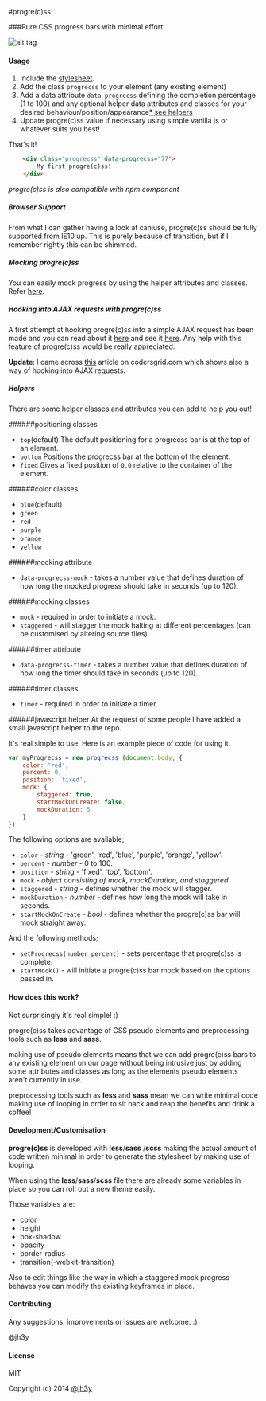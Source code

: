 #progre(c)ss


###Pure CSS progress bars with minimal effort

![alt tag](https://raw.github.com/jh3y/screenshots/master/progrecss/progrecss.gif)

#### Usage
1. Include the [stylesheet](https://raw2.github.com/jh3y/progre-c-ss/master/progrecss.css).
2. Add the class `progrecss` to your element (any existing element)
3. Add a data attribute `data-progrecss` defining the completion percentage (1 to 100) and any optional helper data attributes and classes for your desired behaviour/position/appearance[* see helpers](#helpers)
4. Update progre(c)ss value if necessary using simple vanilla js or whatever suits you best!

That's it!

```html
    <div class="progrecss" data-progrecss="77">
		My first progre(c)ss!
	</div>
```

_progre(c)ss is also compatible with npm component_

##### Browser Support

From what I can gather having a look at caniuse, progre(c)ss should be fully supported from IE10 up. This is purely because of transition, but if I remember rightly this can be shimmed.

##### Mocking progre(c)ss

You can easily mock progress by using the helper attributes and classes. Refer [here](#helpers).

##### Hooking into AJAX requests with progre(c)ss

A first attempt at hooking progre(c)ss into a simple AJAX request has been made and you can read about it [here](http://jh3y.github.io/thoughts/posts/2014/02/10/using-progrecss-with-jquery-ajax.html) and see it [here](http://jh3y.github.io/demos/using-progrecss-with-jquery-ajax/). Any help with this feature of progre(c)ss would be really appreciated.

__Update__: I came across [this](https://www.codersgrid.com/2014/02/11/progrecss-css-fancy-progress-bars-in-minimal-css/) article on codersgrid.com which shows also a way of hooking into AJAX requests.

##### Helpers

There are some helper classes and attributes you can add to help you out!

######positioning classes
* `top`(default)
	The default positioning for a progrecss bar is at the top of an element.
* `bottom`
	Positions the progrecss bar at the bottom of the element.
* `fixed`
	Gives a fixed position of `0,0` relative to the container of the element.

######color classes
* `blue`(default)
* `green`
* `red`
* `purple`
* `orange`
* `yellow`

######mocking attribute
* `data-progrecss-mock` - takes a number value that defines duration of how long the mocked progress should take in seconds (up to 120).

######mocking classes
* `mock` - required in order to initiate a mock.
* `staggered` - will stagger the mock halting at different percentages (can be customised by altering source files).

######timer attribute
* `data-progrecss-timer` - takes a number value that defines duration of how long the timer should take in seconds (up to 120).

######timer classes
* `timer` - required in order to initiate a timer.

######javascript helper
At the request of some people I have added a small javascript helper to the repo.

It's real simple to use. Here is an example piece of code for using it.

```javascript
var myProgrecss = new progrecss (document.body, {
	color: 'red',
	percent: 0,
	position: 'fixed',
	mock: {
		staggered: true,
		startMockOnCreate: false,
		mockDuration: 5
	}
})
```

The following options are available;

* `color` - _string_ - 'green', 'red', 'blue', 'purple', 'orange', 'yellow'.
* `percent` - _number_ - 0 to 100.
* `position` - _string_ - 'fixed', 'top', 'bottom'.
* `mock` - _object consisting of mock, mockDuration, and staggered_
* `staggered` - _string_ - defines whether the mock will stagger.
* `mockDuration` - _number_ - defines how long the mock will take in seconds.
* `startMockOnCreate` - _bool_ - defines whether the progre(c)ss bar will mock straight away.

And the following methods;

* `setProgrecss(number percent)` - sets percentage that progre(c)ss is complete.
* `startMock()` - will initiate a progre(c)ss bar mock based on the options passed in.

#### How does this work?
Not surprisingly it's real simple! :)

progre(c)ss takes advantage of CSS pseudo elements and preprocessing tools such as __less__ and __sass__.

making use of pseudo elements means that we can add progre(c)ss bars to any existing element on our page without being intrusive just by adding some attributes and classes as long as the elements pseudo elements aren't currently in use.

preprocessing tools such as __less__ and __sass__ mean we can write minimal code making use of looping in order to sit back and reap the benefits and drink a coffee!

#### Development/Customisation

__progre(c)ss__ is developed with __less__/__sass__ /__scss__ making the actual amount of code written minimal in order to generate the stylesheet by making use of looping.

When using the __less__/__sass__/__scss__ file there are already some variables in place so you can roll out a new theme easily.

Those variables are:

* color
* height
* box-shadow
* opacity
* border-radius
* transition(-webkit-transition)

Also to edit things like the way in which a staggered mock progress behaves you can modify the existing keyframes in place.

#### Contributing

Any suggestions, improvements or issues are welcome. :)

@jh3y

#### License

MIT

Copyright (c) 2014 [@jh3y](https://github.com/jh3y)

